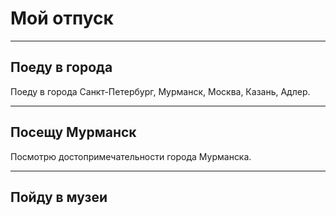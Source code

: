 # Мой отпуск

___


## Поеду в **города**

Поеду в города Санкт-Петербург, Мурманск, Москва, Казань, Адлер.


___

## Посещу Мурманск

Посмотрю достопримечательности города Мурманска.
___

## Пойду в музеи



